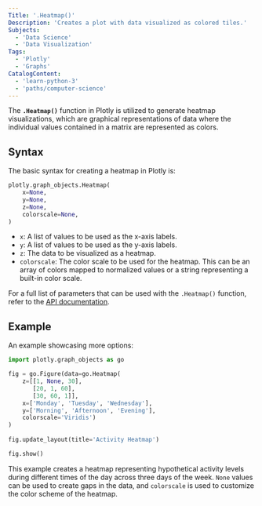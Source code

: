 ```yaml
---
Title: '.Heatmap()'
Description: 'Creates a plot with data visualized as colored tiles.'
Subjects:
  - 'Data Science'
  - 'Data Visualization'
Tags:
  - 'Plotly'
  - 'Graphs'
CatalogContent: 
  - 'learn-python-3'
  - 'paths/computer-science'
---
```


The **`.Heatmap()`** function in Plotly is utilized to generate heatmap visualizations, which are graphical representations of data where the individual values contained in a matrix are represented as colors.

## Syntax

The basic syntax for creating a heatmap in Plotly is:

```python
plotly.graph_objects.Heatmap(
    x=None,
    y=None,
    z=None,
    colorscale=None,
)
```

- `x`: A list of values to be used as the x-axis labels.
- `y`: A list of values to be used as the y-axis labels.
- `z`: The data to be visualized as a heatmap.
- `colorscale`: The color scale to be used for the heatmap. This can be an array of colors mapped to normalized values or a string representing a built-in color scale.

For a full list of parameters that can be used with the `.Heatmap()` function, refer to the [API documentation](https://plotly.github.io/plotly.py-docs/generated/plotly.graph_objects.Heatmap.html).


## Example

An example showcasing more options:

```python
import plotly.graph_objects as go

fig = go.Figure(data=go.Heatmap(
    z=[[1, None, 30],
       [20, 1, 60],
       [30, 60, 1]],
    x=['Monday', 'Tuesday', 'Wednesday'],
    y=['Morning', 'Afternoon', 'Evening'],
    colorscale='Viridis')
)
        
fig.update_layout(title='Activity Heatmap')

fig.show()
```

This example creates a heatmap representing hypothetical activity levels during different times of the day across three days of the week. `None` values can be used to create gaps in the data, and `colorscale` is used to customize the color scheme of the heatmap.